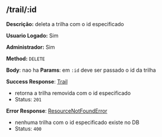 ## /trail/:id

**Descrição:** deleta a trilha com o id especificado

**Usuario Logado:** Sim

**Administrador:** Sim

**Method:** `DELETE`

**Body**: nao ha
**Params**: em `:id` deve ser passado o id da trilha

**Success Response**: [Trail](../../../../src/domain/trilhas/@entities/trail.ts)
- retorna a trilha removida com o id especificado
- Status: `201`

**Error Response**: [ResourceNotFoundError](../../../../src/core/errors/resource-not-found-error.ts)
- nenhuma trilha com o id especificado existe no DB
- Status: `400`

